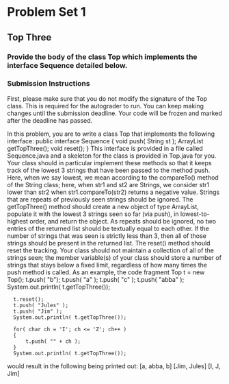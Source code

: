 # Problem Set 1
## Top Three
### Provide the body of the class Top which implements the interface Sequence detailed below.
### Submission Instructions
First, please make sure that you do not modify the signature of the Top class. This is required for the autograder to run.
You can keep making changes until the submission deadline. Your code will be frozen and marked after the deadline has passed.

In this problem, you are to write a class Top that implements the following interface:
  public interface Sequence
  {
      void push( String st );
      ArrayList<String> getTopThree();
      void reset();
  }
This interface is provided in a file called Sequence.java and a skeleton for the class is provided in Top.java for you.
Your class should in particular implement these methods so that it keeps track of the lowest 3 strings that have been passed to the method push. Here, when we say lowest, we mean according to the compareTo() method of the String class; here, when str1 and st2 are Strings, we consider str1 lower than str2 when str1.compareTo(str2) returns a negative value. Strings that are repeats of previously seen strings should be ignored.
The getTopThree() method should create a new object of type ArrayList, populate it with the lowest 3 strings seen so far (via push), in lowest-to-highest order, and return the object. As repeats should be ignored, no two entries of the returned list should be textually equal to each other. If the number of strings that was seen is strictly less than 3, then all of those strings should be present in the returned list.
The reset() method should reset the tracking.
Your class should not maintain a collection of all of the strings seen; the member variable(s) of your class should store a number of strings that stays below a fixed limit, regardless of how many times the push method is called.
As an example, the code fragment
      Top t = new Top();
      t.push( "b");
      t.push( "a" );
      t.push( "c" );
      t.push( "abba" );
      System.out.println( t.getTopThree());

      t.reset();
      t.push( "Jules" );
      t.push( "Jim" );
      System.out.println( t.getTopThree());

      for( char ch = 'I'; ch <= 'Z'; ch++ )
      {
          t.push( "" + ch );
      }
      System.out.println( t.getTopThree());
would result in the following being printed out:
  [a, abba, b]
  [Jim, Jules]
  [I, J, Jim]

